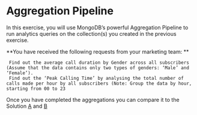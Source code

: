 # Aggregation Pipeline

In this exercise, you will use MongoDB’s powerful Aggregation Pipeline to run analytics queries on the collection(s) you created in the previous exercise. 

**You have received the following requests from your marketing team: **
```
 Find out the average call duration by Gender across all subscribers (Assume that the data contains only two types of genders: ‘Male’ and ‘Female’).
 Find out the ‘Peak Calling Time’ by analysing the total number of calls made per hour by all subscribers (Note: Group the data by hour, starting from 00 to 23
```
Once you have completed the aggregations you can compare it to the Solution [A](https://github.com/mcinteerj/rdbms-mdb-migration-workshop/blob/main/guides/solutions/Aggregation/Aggregation1.md) and [B](https://github.com/mcinteerj/rdbms-mdb-migration-workshop/blob/main/guides/solutions/Aggregation/Aggregation2.md)
